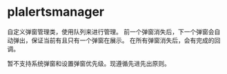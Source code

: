 # plalertsmanager

自定义弹窗管理类，使用队列来进行管理。
前一个弹窗消失后，下一个弹窗会自动弹出，保证当前有且只有一个弹窗在展示。
在所有弹窗消失后，会有完成的回调。

暂不支持系统弹窗和设置弹窗优先级。现遵循先进先出原则。
